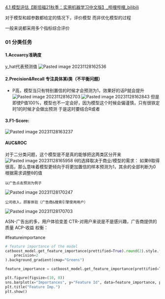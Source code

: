 [4.1 模型评估【斯坦福21秋季：实用机器学习中文版】_哔哩哔哩_bilibili](https://www.bilibili.com/video/BV1tQ4y1S7Ty/?spm_id_from=333.999.0.0&vd_source=5f3a317706f6242965d3b0a9dcc20388)

对于模型和超参数都给定的情况下，评价模型
而非优化模型的过程

一般来说都采用多个指标综合评价
### 01 分类任务
#### 1.Accuarcy准确度
y_hat代表预测值
![Pasted image 20231128162536](https://peiyihan-1324725457.cos.ap-beijing.myqcloud.com/Obsidian/202403040853568.png?imageSlim)
#### 2.Precision&Recall 专注具体某i类（不平衡问题）
- P高，模型当只有特别置信的时候才会预测为1，效果好的话P就会提升
![Pasted image 20231128162703](https://peiyihan-1324725457.cos.ap-beijing.myqcloud.com/Obsidian/202403040853569.png?imageSlim)
![Pasted image 20231128162843](https://peiyihan-1324725457.cos.ap-beijing.myqcloud.com/Obsidian/202403040853570.png?imageSlim)
但是即使P值100%，模型也不一定会好，因为模型这个时候会偏谨慎，只有很铁定时1的时候才会做出预测
于是这时要结合R或者
#### 3.F1-Score:
![Pasted image 20231128163237](https://peiyihan-1324725457.cos.ap-beijing.myqcloud.com/Obsidian/202403040853571.png?imageSlim)


#### AUC&ROC
对于二分类问题，这个模型是不是真的能够把这两类区分开来
![Pasted image 20231128165958](https://peiyihan-1324725457.cos.ap-beijing.myqcloud.com/Obsidian/202403040853573.png?imageSlim)
θ的选择取决于商业/模型的需求：
如果θ取得很高，那么意味着模型更倾向于将更加置信的样本预测为1，其余的全部判断为0
根据需求调整θ的值

	以广告点击预测为例子
![Pasted image 20231128170247](https://peiyihan-1324725457.cos.ap-beijing.myqcloud.com/Obsidian/202403040853574.png?imageSlim)

	公司收入，顾客体验（广告商&搜索引擎使用用户）
![Pasted image 20231128170703](https://peiyihan-1324725457.cos.ap-beijing.myqcloud.com/Obsidian/202403040853575.png?imageSlim)


ASN-广告出的多，用户体验变差
CTR-对用户来说是不是感兴趣，广告商提供的质量
ACP-收益
权衡：


#featureimportance
```python
# feature importance of the model
catboost_model.get_feature_importance(prettified=True).round(2).style.format(
    precision=2
).background_gradient(cmap="Greens")
```

``` python
feature_importance = catboost_model.get_feature_importance(prettified=True)

plt.figure(figsize=(10, 8))
sns.barplot(x="Importances", y="Feature Id", data=feature_importance, palette="Dark2")
plt.title("Feature Imp.")
plt.show()
```